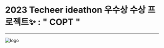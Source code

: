 # 2023 Techeer ideathon 우수상 수상 프로젝트✨ :  " COPT " 
---
![logo](https://github.com/ITisYourLife-3rd-JJAN/JJANsuni-frontend/assets/52391627/30ddf543-d61a-4b55-b006-466c98956ffd)
